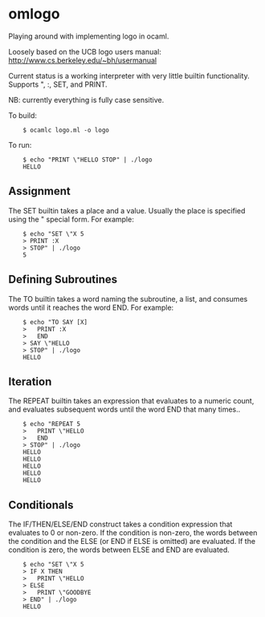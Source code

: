 # omlogo
Playing around with implementing logo in ocaml.

Loosely based on the UCB logo users manual:
    http://www.cs.berkeley.edu/~bh/usermanual

Current status is a working interpreter with very little builtin functionality. 
Supports ", :, SET, and PRINT.

NB: currently everything is fully case sensitive.

To build:
```
	$ ocamlc logo.ml -o logo
```

To run:
```
	$ echo "PRINT \"HELLO STOP" | ./logo
	HELLO
```

## Assignment

The SET builtin takes a place and a value. Usually the place is
specified using the " special form. For example:
```
	$ echo "SET \"X 5
	> PRINT :X
	> STOP" | ./logo
	5
```

## Defining Subroutines

The TO builtin takes a word naming the subroutine, a list, and
consumes words until it reaches the word END. For example:
```
	$ echo "TO SAY [X]
	>   PRINT :X
	>   END
	> SAY \"HELLO
	> STOP" | ./logo
	HELLO
```
	
## Iteration

The REPEAT builtin takes an expression that evaluates to a numeric
count, and evaluates subsequent words until the word END that many times.. 
```
	$ echo "REPEAT 5
	>   PRINT \"HELLO
	>   END
	> STOP" | ./logo
	HELLO
	HELLO
	HELLO
	HELLO
	HELLO
```

## Conditionals

The IF/THEN/ELSE/END construct takes a condition expression that evaluates to 0 or
non-zero. If the condition is non-zero, the words between the
condition and the ELSE (or END if ELSE is omitted) are evaluated. If
the condition is zero, the words between ELSE and END are evaluated.
```
	$ echo "SET \"X 5
	> IF X THEN
	>   PRINT \"HELLO
	> ELSE
	>   PRINT \"GOODBYE
	> END" | ./logo
	HELLO
```
